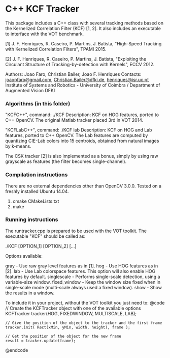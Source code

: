 # C++ KCF Tracker
This package includes a C++ class with several tracking methods based on the Kernelized Correlation Filter (KCF) [1, 2].
It also includes an executable to interface with the VOT benchmark.


[1] J. F. Henriques, R. Caseiro, P. Martins, J. Batista,
"High-Speed Tracking with Kernelized Correlation Filters", TPAMI 2015.

[2] J. F. Henriques, R. Caseiro, P. Martins, J. Batista,
"Exploiting the Circulant Structure of Tracking-by-detection with Kernels", ECCV 2012.


Authors: Joao Faro, Christian Bailer, Joao F. Henriques
Contacts: joaopfaro@gmail.com, Christian.Bailer@dfki.de, henriques@isr.uc.pt
Institute of Systems and Robotics - University of Coimbra / Department of Augmented Vision DFKI


### Algorithms (in this folder) ###

"KCFC++", command: ./KCF
Description: KCF on HOG features, ported to C++ OpenCV. The original Matlab tracker placed 3rd in VOT 2014.

"KCFLabC++", command: ./KCF lab
Description: KCF on HOG and Lab features, ported to C++ OpenCV. The Lab features are computed by quantizing CIE-Lab colors into 15 centroids, obtained from natural images by k-means.

The CSK tracker [2] is also implemented as a bonus, simply by using raw grayscale as features (the filter becomes single-channel).


### Compilation instructions ###
There are no external dependencies other than OpenCV 3.0.0. Tested on a freshly installed Ubuntu 14.04.
1) cmake CMakeLists.txt
2) make


### Running instructions ###

The runtracker.cpp is prepared to be used with the VOT toolkit. The executable "KCF" should be called as:

./KCF [OPTION_1] [OPTION_2] [...]

Options available:

gray - Use raw gray level features as in [1].
hog - Use HOG features as in [2].
lab - Use Lab colorspace features. This option will also enable HOG features by default.
singlescale - Performs single-scale detection, using a variable-size window.
fixed_window - Keep the window size fixed when in single-scale mode (multi-scale always used a fixed window).
show - Show the results in a window.

To include it in your project, without the VOT toolkit you just need to:
@code
	// Create the KCFTracker object with one of the available options
	KCFTracker tracker(HOG, FIXEDWINDOW, MULTISCALE, LAB);

	// Give the position of the object to the tracker and the first frame
	tracker.init( Rect(xMin, yMin, width, height), frame );

	// Get the position of the object for the new frame
	result = tracker.update(frame);
@endcode



